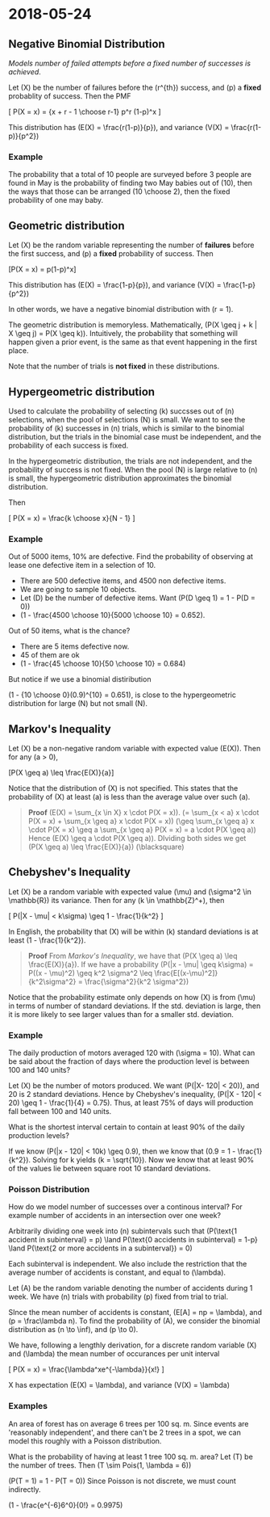 # 2018-05-24

## Negative Binomial Distribution

*Models number of failed attempts before a fixed number of successes is achieved*.

Let \(X\) be the number of failures before the \(r^{th}\) success, and \(p\) a **fixed** probablity of success. Then the PMF

\[
P(X = x) = {x + r - 1 \choose r-1} p^r (1-p)^x
\]

This distribution has \(E(X) = \frac{r(1-p)}{p}\), and variance \(V(X) = \frac{r(1-p)}{p^2}\)

### Example

The probability that a total of 10 people are surveyed before 3 people are found in May is the probability of finding two May babies out of \(10\), then the ways that those can be arranged \(10 \choose 2\), then the fixed probability of one may baby.

## Geometric distribution

Let \(X\) be the random variable representing the number of **failures** before the first success, and \(p\) a **fixed** probability of success. Then 

\[P(X = x) = p(1-p)^x\]

This distribution has \(E(X) = \frac{1-p}{p}\), and variance \(V(X) = \frac{1-p}{p^2}\)

In other words, we have a negative binomial distribution with \(r = 1\). 

The geometric distribution is memoryless. Mathematically, \(P(X \geq j + k | X \geq j) = P(X \geq k)\). Intuitively, the probability that something will happen given a prior event, is the same as that event happening in the first place.

Note that the number of trials is **not fixed** in these distributions.

## Hypergeometric distribution

Used to calculate the probability of selecting \(k\) succsses out of \(n\) selections, when the pool of selections \(N\) is small. We want to see the probability of \(k\) successes in \(n\) trials, which is similar to the binomial distribution, but the trials in the binomial case must be independent, and the probability of each success is fixed.

In the hypergeometric distribution, the trials are not independent, and the probability of success is not fixed. When the pool \(N\) is large relative to \(n\) is small, the hypergeometric distribution approximates the binomial distribution. 

Then 

\[
P(X = x) = \frac{k \choose x}{N - 1}
\]
### Example

Out of 5000 items, 10% are defective. Find the probability of observing at lease one defective item in a selection of 10.

* There are 500 defective items, and 4500 non defective items.
* We are going to sample 10 objects.
* Let \(D\) be the number of defective items. Want \(P(D \geq 1) = 1 - P(D = 0)\)
* \(1 - \frac{4500 \choose 10}{5000 \choose 10} = 0.652\).

Out of 50 items, what is the chance?
* There are 5 items defective now.
* 45 of them are ok
* \(1 - \frac{45 \choose 10}{50 \choose 10} = 0.684\)

But notice if we use a binomial distiribution 

\(1 - {10 \choose 0}(0.9)^{10} = 0.651\), is close to the hypergeometric distribution for large \(N\) but not small \(N\).

## Markov's Inequality
Let \(X\) be a non-negative random variable with expected value \(E(X)\). Then for any \(a > 0\),

\[P(X \geq a) \leq \frac{E(X)}{a}\]

Notice that the distribution of \(X\) is not specified. This states that the probability of \(X\) at least \(a\) is less than the average value over such \(a\).

> **Proof**
>  \(E(X) = \sum_{x \in X} x \cdot P(X = x)\).
> \(= \sum_{x < a} x \cdot P(X = x) + \sum_{x \geq a} x \cdot P(X = x)\)
> \(\geq \sum_{x \geq a} x \cdot P(X = x) \geq a \sum_{x \geq a} P(X = x) = a \cdot P(X \geq a)\)
> Hence \(E(X) \geq a \cdot P(X \geq a)\). DIviding both sides we get \(P(X \geq a) \leq \frac{E(X)}{a}\)
> \(\blacksquare\)

## Chebyshev's Inequality
Let \(X\) be a random variable with expected value \(\mu\) and \(\sigma^2 \in \mathbb{R}\) its variance. Then for any \(k \in \mathbb{Z}^+\), then

\[
P(|X - \mu| < k\sigma) \geq 1 - \frac{1}{k^2}
\]

In English, the probability that \(X\) will be within \(k\) standard deviations is at least \(1 - \frac{1}{k^2}\).

> **Proof**
> From *Markov's Inequality*, we have that \(P(X \geq a) \leq \frac{E(X)}{a}\).
> If we have a probability \(P(|x - \mu| \geq k\sigma) = P((x - \mu)^2) \geq k^2 \sigma^2 \leq \frac{E[(x-\mu)^2]}{k^2\sigma^2} = \frac{\sigma^2}{k^2 \sigma^2}\)

Notice that the probability estimate only depends on how \(X\) is from \(\mu\) in terms of number of standard deviations. If the std. deviation is large, then it is more likely to see larger values than for a smaller std. deviation. 

### Example
The daily production of motors averaged 120 with \(\sigma = 10\). What can be said about the fraction of days where the production level is between 100 and 140 units?

Let \(X\) be the number of motors produced. We want \(P(|X- 120| < 20)\), and 20 is 2 standard deviations. Hence by Chebyshev's inequality, \(P(|X - 120| < 20) \geq 1 - \frac{1}{4} = 0.75\). Thus, at least 75% of days will production fall between 100 and 140 units.

What is the shortest interval certain to contain at least 90% of the daily production levels?

If we know \(P(|x - 120| < 10k) \geq 0.9\), then we know that \(0.9 = 1 - \frac{1}{k^2}\). Solving for k yields \(k = \sqrt{10}\). Now we know that at least 90% of the values lie between square root 10 standard deviations. 

### Poisson Distribution

How do we model number of successes over a continous interval? For example number of accidents in an intersection over one week?

Arbitrarily dividing one week into \(n\) subintervals such that \(P(\text{1 accident in subinterval} = p) \land P(\text{0 accidents in subinterval) = 1-p} \land P(\text{2 or more accidents in a subinterval}) = 0\)

Each subinterval is independent. We also include the restriction that the average number of accidents is constant, and equal to \(\lambda\).

Let \(A\) be the random variable denoting the number of accidents during 1 week. We have \(n\) trials with probability \(p\) fixed from trial to trial.

SInce the mean number of accidents is constant, \(E[A] = np = \lambda\), and \(p = \frac\lambda n\). To find the probability of \(A\), we consider the binomial distribution as \(n \to \inf\), and \(p \to 0\).

We have, following a lengthly derivation, for a discrete random variable \(X\) and \(\lambda\) the mean number of occurances per unit interval

\[
P(X = x) = \frac{\lambda^xe^{-\lambda}}{x!}
\]

X has expectation \(E(X) = \lambda\), and variance \(V(X) = \lambda\)

### Examples
An area of forest has on average 6 trees per 100 sq. m. Since events are 'reasonably independent', and there can't be 2 trees in a spot, we can model this roughly with a Poisson distribution.

What is the probability of having at least 1 tree 100 sq. m. area? Let \(T\) be the number of trees. Then \(T \sim Pois(1, \lambda = 6)\)

\(P(T = 1) = 1 - P(T = 0)\) Since Poisson is not discrete, we must count indirectly.

\(1 - \frac{e^{-6}6^0}{0!} = 0.9975\)
